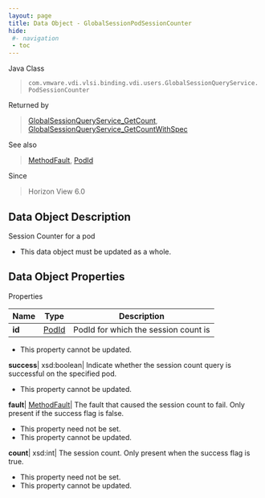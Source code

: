 ```yaml
---
layout: page
title: Data Object - GlobalSessionPodSessionCounter
hide:
 #- navigation
 - toc
---
```






Java Class  
> `com.vmware.vdi.vlsi.binding.vdi.users.GlobalSessionQueryService.PodSessionCounter`

Returned by  
> [GlobalSessionQueryService_GetCount](vdi.users.GlobalSessionQueryService.md#getCount), [GlobalSessionQueryService_GetCountWithSpec](vdi.users.GlobalSessionQueryService.md#getCountWithSpec)

See also  
> [MethodFault](vmodl.MethodFault.md), [PodId](vdi.entity.PodId.md)

Since  
> Horizon View 6.0


## Data Object Description 

Session Counter for a pod 

  * This data object must be updated as a whole.



## Data Object Properties

Properties

Name |  Type |  Description   
---|---|---  
**id**| [PodId](vdi.entity.PodId.md)|  PodId for which the session count is   


* This property cannot be updated.

  
**success**|  xsd:boolean|  Indicate whether the session count query is successful on the specified pod.   


* This property cannot be updated.

  
**fault**| [MethodFault](vmodl.MethodFault.md)|  The fault that caused the session count to fail. Only present if the success flag is false.   


* This property need not be set.
* This property cannot be updated.

  
**count**|  xsd:int|  The session count. Only present when the success flag is true.   


* This property need not be set.
* This property cannot be updated.

  
  
  

  
  
